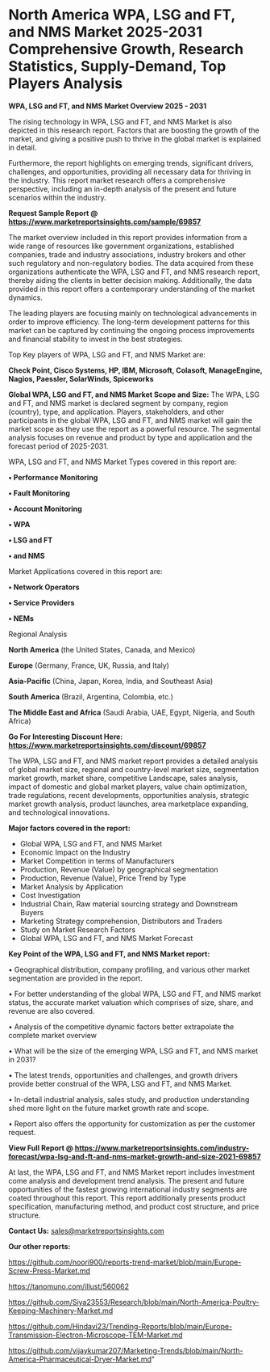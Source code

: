 # North America WPA, LSG and FT, and NMS Market 2025-2031 Comprehensive Growth, Research Statistics, Supply-Demand,  Top Players Analysis

<Strong> WPA, LSG and FT, and NMS Market Overview 2025 - 2031</strong>

The rising technology in WPA, LSG and FT, and NMS Market is also depicted in this research report. Factors that are boosting the growth of the market, and giving a positive push to thrive in the global market is explained in detail.

Furthermore, the report highlights on emerging trends, significant drivers, challenges, and opportunities, providing all necessary data for thriving in the industry. This report market research offers a comprehensive perspective, including an in-depth analysis of the present and future scenarios within the industry.

<strong>Request Sample Report @ <a href=https://www.marketreportsinsights.com/sample/69857>https://www.marketreportsinsights.com/sample/69857</a></strong>

The market overview included in this report provides information from a wide range of resources like government organizations, established companies, trade and industry associations, industry brokers and other such regulatory and non-regulatory bodies. The data acquired from these organizations authenticate the WPA, LSG and FT, and NMS research report, thereby aiding the clients in better decision making. Additionally, the data provided in this report offers a contemporary understanding of the market dynamics.

The leading players are focusing mainly on technological advancements in order to improve efficiency. The long-term development patterns for this market can be captured by continuing the ongoing process improvements and financial stability to invest in the best strategies.

Top Key players of WPA, LSG and FT, and NMS Market are:

<strong>Check Point, Cisco Systems, HP, IBM, Microsoft, Colasoft, ManageEngine, Nagios, Paessler, SolarWinds, Spiceworks</strong>

<strong><b>Global WPA, LSG and FT, and NMS Market Scope and Size:</b></strong>
The WPA, LSG and FT, and NMS market is declared segment by company, region (country), type, and application. Players, stakeholders, and other participants in the global WPA, LSG and FT, and NMS market will gain the market scope as they use the report as a powerful resource. The segmental analysis focuses on revenue and product by type and application and the forecast period of 2025-2031.

WPA, LSG and FT, and NMS Market Types covered in this report are:

<strong>• Performance Monitoring

• Fault Monitoring

• Account Monitoring

• WPA

• LSG and FT

• and NMS</strong>

Market Applications covered in this report are:

<strong>• Network Operators

• Service Providers

• NEMs</strong> 

Regional Analysis

<strong>North America</strong> (the United States, Canada, and Mexico)

<strong>Europe</strong> (Germany, France, UK, Russia, and Italy)

<strong>Asia-Pacific</strong> (China, Japan, Korea, India, and Southeast Asia)

<strong>South America</strong> (Brazil, Argentina, Colombia, etc.)

<strong>The Middle East and Africa</strong> (Saudi Arabia, UAE, Egypt, Nigeria, and South Africa)

<strong>Go For Interesting Discount Here: <a href=https://www.marketreportsinsights.com/discount/69857>https://www.marketreportsinsights.com/discount/69857</a></strong>

The WPA, LSG and FT, and NMS market report provides a detailed analysis of global market size, regional and country-level market size, segmentation market growth, market share, competitive Landscape, sales analysis, impact of domestic and global market players, value chain optimization, trade regulations, recent developments, opportunities analysis, strategic market growth analysis, product launches, area marketplace expanding, and technological innovations.

<strong><b>Major factors covered in the report:</b></strong>
<ul>
  <li>Global WPA, LSG and FT, and NMS Market </li>
  <li>Economic Impact on the Industry</li>
  <li>Market Competition in terms of Manufacturers</li>
  <li>Production, Revenue (Value) by geographical segmentation</li>
  <li>Production, Revenue (Value), Price Trend by Type</li>
  <li>Market Analysis by Application</li>
  <li>Cost Investigation</li>
  <li>Industrial Chain, Raw material sourcing strategy and Downstream Buyers</li>
  <li>Marketing Strategy comprehension, Distributors and Traders</li>
  <li>Study on Market Research Factors</li>
  <li>Global WPA, LSG and FT, and NMS Market Forecast</li>
</ul>

<strong><b>Key Point of the WPA, LSG and FT, and NMS Market report:</b></strong>

• Geographical distribution, company profiling, and various other market segmentation are provided in the report.

• For better understanding of the global WPA, LSG and FT, and NMS market status, the accurate market valuation which comprises of size, share, and revenue are also covered.

• Analysis of the competitive dynamic factors better extrapolate the complete market overview

• What will be the size of the emerging WPA, LSG and FT, and NMS market in 2031?

• The latest trends, opportunities and challenges, and growth drivers provide better construal of the WPA, LSG and FT, and NMS Market.

• In-detail industrial analysis, sales study, and production understanding shed more light on the future market growth rate and scope.

• Report also offers the opportunity for customization as per the customer request.

<strong><b>View Full Report @ <a href=https://www.marketreportsinsights.com/industry-forecast/wpa-lsg-and-ft-and-nms-market-growth-and-size-2021-69857>https://www.marketreportsinsights.com/industry-forecast/wpa-lsg-and-ft-and-nms-market-growth-and-size-2021-69857</a></b></strong>


At last, the WPA, LSG and FT, and NMS Market report includes investment come analysis and development trend analysis. The present and future opportunities of the fastest growing international industry segments are coated throughout this report. This report additionally presents product specification, manufacturing method, and product cost structure, and price structure.

<strong>Contact Us:</strong>
sales@marketreportsinsights.com

<strong>Our other reports:</strong>

<a href=https://github.com/noori900/reports-trend-market/blob/main/Europe-Screw-Press-Market.md>https://github.com/noori900/reports-trend-market/blob/main/Europe-Screw-Press-Market.md</a>

<a href=https://tanomuno.com/illust/560062>https://tanomuno.com/illust/560062</a>

<a href=https://github.com/Siya23553/Research/blob/main/North-America-Poultry-Keeping-Machinery-Market.md>https://github.com/Siya23553/Research/blob/main/North-America-Poultry-Keeping-Machinery-Market.md</a>

<a href=https://github.com/Hindavi23/Trending-Reports/blob/main/Europe-Transmission-Electron-Microscope-TEM-Market.md>https://github.com/Hindavi23/Trending-Reports/blob/main/Europe-Transmission-Electron-Microscope-TEM-Market.md</a>

<a href=https://github.com/vijaykumar207/Marketing-Trends/blob/main/North-America-Pharmaceutical-Dryer-Market.md>https://github.com/vijaykumar207/Marketing-Trends/blob/main/North-America-Pharmaceutical-Dryer-Market.md</a>"
